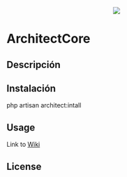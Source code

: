 <p align="center"><img src="http://syntesy.io/modules/front/images/logo.jpg"></p>

# ArchitectCore

## Descripción

## Instalación

php artisan architect:intall

## Usage

Link to <a href="https://github.com/SyntesyDigital/ArchitectCore/wiki">Wiki</a>

## License


